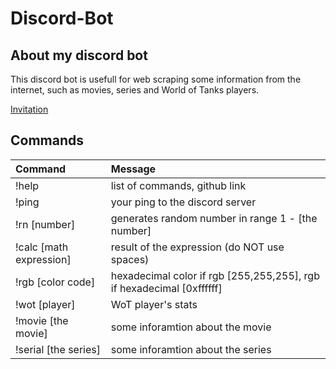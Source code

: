 # Discord-Bot

## About my discord bot
This discord bot is usefull for web scraping some information from the internet, such as movies, series and World of Tanks players.

[Invitation](https://discord.com/api/oauth2/authorize?client_id=794536380670935060&permissions=0&scope=bot)

## Commands
| Command                 | Message                                                                |
| :-----------------------|:-----------------------------------------------------------------------|
| !help                   | list of commands, github link                                          |
| !ping                   | your ping to the discord server                                        |
| !rn [number]            | generates random number in range 1 - [the number]                      |
| !calc [math expression] | result of the expression (do NOT use spaces)                           |
| !rgb [color code]       | hexadecimal color if rgb [255,255,255], rgb if hexadecimal [0xffffff]  |
| !wot [player]           | WoT player's stats                                                     |
| !movie [the movie]      | some inforamtion about the movie                                       |
| !serial [the series]    | some inforamtion about the series                                      |